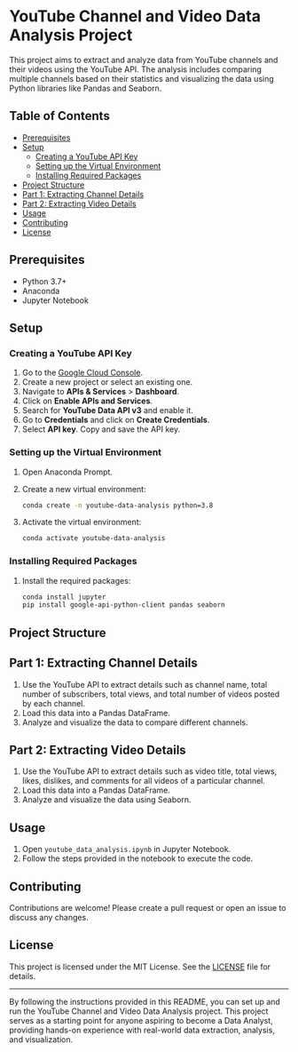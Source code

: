 # YouTube Channel and Video Data Analysis Project

This project aims to extract and analyze data from YouTube channels and their videos using the YouTube API. The analysis includes comparing multiple channels based on their statistics and visualizing the data using Python libraries like Pandas and Seaborn.

## Table of Contents

- [Prerequisites](#prerequisites)
- [Setup](#setup)
  - [Creating a YouTube API Key](#creating-a-youtube-api-key)
  - [Setting up the Virtual Environment](#setting-up-the-virtual-environment)
  - [Installing Required Packages](#installing-required-packages)
- [Project Structure](#project-structure)
- [Part 1: Extracting Channel Details](#part-1-extracting-channel-details)
- [Part 2: Extracting Video Details](#part-2-extracting-video-details)
- [Usage](#usage)
- [Contributing](#contributing)
- [License](#license)

## Prerequisites

- Python 3.7+
- Anaconda
- Jupyter Notebook

## Setup

### Creating a YouTube API Key

1. Go to the [Google Cloud Console](https://console.cloud.google.com/).
2. Create a new project or select an existing one.
3. Navigate to **APIs & Services** > **Dashboard**.
4. Click on **Enable APIs and Services**.
5. Search for **YouTube Data API v3** and enable it.
6. Go to **Credentials** and click on **Create Credentials**.
7. Select **API key**. Copy and save the API key.

### Setting up the Virtual Environment

1. Open Anaconda Prompt.
2. Create a new virtual environment:

    ```bash
    conda create -n youtube-data-analysis python=3.8
    ```

3. Activate the virtual environment:

    ```bash
    conda activate youtube-data-analysis
    ```

### Installing Required Packages

1. Install the required packages:

    ```bash
    conda install jupyter
    pip install google-api-python-client pandas seaborn
    ```

## Project Structure


## Part 1: Extracting Channel Details

1. Use the YouTube API to extract details such as channel name, total number of subscribers, total views, and total number of videos posted by each channel.
2. Load this data into a Pandas DataFrame.
3. Analyze and visualize the data to compare different channels.

## Part 2: Extracting Video Details

1. Use the YouTube API to extract details such as video title, total views, likes, dislikes, and comments for all videos of a particular channel.
2. Load this data into a Pandas DataFrame.
3. Analyze and visualize the data using Seaborn.

## Usage

1. Open `youtube_data_analysis.ipynb` in Jupyter Notebook.
2. Follow the steps provided in the notebook to execute the code.

## Contributing

Contributions are welcome! Please create a pull request or open an issue to discuss any changes.

## License

This project is licensed under the MIT License. See the [LICENSE](LICENSE) file for details.

---

By following the instructions provided in this README, you can set up and run the YouTube Channel and Video Data Analysis project. This project serves as a starting point for anyone aspiring to become a Data Analyst, providing hands-on experience with real-world data extraction, analysis, and visualization.
